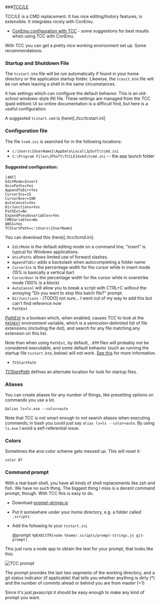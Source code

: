 
###[TCC/LE](https://jpsoft.com/tccle-cmd-replacement.html) 

TCC/LE is a CMD replacement. It has nice editing/history features, is extensible. It integrates nicely with ConEmu. 

* [ConEmu configuration with TCC](./tcc/conemu.md) - some suggestions for best results when using TCC with ConEmu.

With TCC you can get a pretty nice working environment set up. Some recommendations:

### Startup and Shutdown File

The `tcstart.btm` file will be run automatically if found in your home directory or the application startup folder.  Likewise, the `tcexit.btm` file will be run when leaving a shell in the same circumstances.

It has settings which can configure the default behavior. This is an old-school windows-style INI file. These settings are managed from the TCC (paid edition) UI so online documentation is a difficult find, but here is a useful configuration:

A suggested `tcstart.cmd` is (here)[./tcc/tcstart.ini]

### Configuration file

The file `tcmd.ini` is searched for in the following locations:

* `c:\Users\{UserName}\AppData\Local\JpSoft\tcmd.ini`
* `C:\Program Files\JPSoft\TCCLE14x64\tcmd.ini` -- the app launch folder

#### Suggested configuration:

    [4NT]
	EditMode=Insert
	UnixPaths=Yes
	AppendToDir=Yes
	CursorIns=15
	CursorOver=100
	AutoCancel=Yes
	DirJunctions=Yes
    PathExt=No
    ExpandPseudovariables=Yes
    CMDVariables=No
    ANSI=Yes
    TCStartPath=c:\Users\{UserName}

You can download this (here)[./tcc/tcmd.ini].

* `EditMode` is the default editing mode on a command line; "insert" is typical for Windows applications.
* `UnixPaths` allows limited use of forward slashes.
* `AppendToDir` adds a backslash when autocompleting a folder name
* `CursorIns` is the percentage width for the cursor while in insert mode (15% is basically a vertical bar)
* `CursorOver` is the percentage width for the cursor while in overstrike mode (100% is a block)
* `AutoCancel` will allow you to break a script with CTRL+C without the annoying "Do you want to stop this batch file?" prompt.
* `DirJunctions` - [TODO] not sure... I went out of my way to add this but can't find reference now
* `PathExt`

[*PathExt*](http://jpsoft.com/help/inistartupdlg.htm) is a boolean which, when enabled, causes TCC to look at the [`PATHEXT`](http://jpsoft.com/help/pathext.htm) environment variable, which is a semicolon-delimited list of file extensions (including the dot), and search for any file matching any extension on this list.
    
Note than when using `PathExt`, by default, `.BTM` files will probably not be considered executable, and some default behavior (such as running the startup file `tcstart.btm`, below) will not work. [See this](http://jpsoft.com/help/pathext.htm) for more information.

* `TCStartPath`

[*TCStartPath*](http://jpsoft.com/help/cmdlineopts.htm) defines an alternate location for look for startup files.

### Aliases

You can create aliases for any number of things, like presetting options on commands you use a lot. 

    @alias ls=ls.exe --color=auto

Note that TCC is not smart enough to not search aliases when executing commands; in bash you could just say `alias ls=ls --color=auto`. By using `ls.exe` I avoid a self-referential issue.

### Colors

Sometimes the ansi color scheme gets messed up. This will reset it:

    color 07

### Command prompt

With a real bash shell, you have all kinds of shell replacements like zsh and fish. We have no such thing. The biggest thing I miss is a decent command prompt, though. With TCC this is easy to do.

* Download [prompt-strings.js](./tcc/prompt-strings.js)
* Put it somewhere under your home directory, e.g. a folder called `.scripts`
* Add the following to your `tcstart.ini`

    @prompt ``%@EXECSTR[node %home/.scripts/prompt-strings.js git-prompt]``

This just runs a node app to obtain the text for your prompt, that looks like this:

![TCC prompt](tcc-prompt-example.png)

The prompt provides the last two segments of the working directory, and a git status indicator (if applicable) that tells you whether anything is dirty (*) and the number of commits ahead or behind you are from master (+1)

Since it's just javascript it should be easy enough to make any kind of prompt you want.
